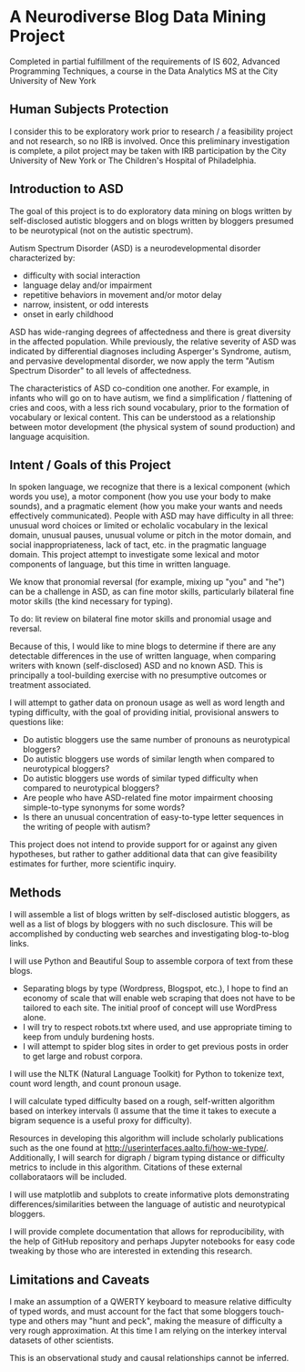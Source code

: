 # A Neurodiverse Blog Data Mining Project

Completed in partial fulfillment of the requirements of IS 602, Advanced Programming Techniques, a course in the Data Analytics MS at the City University of New York

## Human Subjects Protection

I consider this to be exploratory work prior to research / a feasibility project and not research, so no IRB is involved.  Once this preliminary investigation is complete, a pilot project may be taken with IRB participation by the City University of New York or The Children's Hospital of Philadelphia.

## Introduction to ASD

The goal of this project is to do exploratory data mining on blogs written by self-disclosed autistic bloggers and on blogs written by bloggers presumed to be neurotypical (not on the autistic spectrum).  

Autism Spectrum Disorder (ASD) is a neurodevelopmental disorder characterized by:
-  difficulty with social interaction
-  language delay and/or impairment
-  repetitive behaviors in movement and/or motor delay
-  narrow, insistent, or odd interests
-  onset in early childhood 

ASD has wide-ranging degrees of affectedness and there is great diversity in the affected population.  While previously, the relative severity of ASD was indicated by differential diagnoses including Asperger's Syndrome, autism, and pervasive developmental disorder, we now apply the term "Autism Spectrum Disorder" to all levels of affectedness. 

The characteristics of ASD co-condition one another.  For example, in infants who will go on to have autism, we find a simplification / flattening of cries and coos, with a less rich sound vocabulary, prior to the formation of vocabulary or lexical content.  This can be understood as a relationship between motor development (the physical system of sound production) and language acquisition. 

## Intent / Goals of this Project

In spoken language, we recognize that there is a lexical component (which words you use), a motor component (how you use your body to make sounds), and a pragmatic element (how you make your wants and needs effectively communicated).  People with ASD may have difficulty in all three: unusual word choices or limited or echolalic vocabulary in the lexical domain, unusual pauses, unusual volume or pitch in the motor domain, and social inappropriateness, lack of tact, etc. in the pragmatic language domain.  This project attempt to investigate some lexical and motor components of language, but this time in written language.

We know that pronomial reversal (for example, mixing up "you" and "he") can be a challenge in ASD, as can fine motor skills, particularly bilateral fine motor skills (the kind necessary for typing). 

To do: lit review on bilateral fine motor skills and pronomial usage and reversal.

Because of this, I would like to mine blogs to determine if there are any detectable differences in the use of written language, when comparing writers with known (self-disclosed) ASD and no known ASD.  This is principally a tool-building exercise with no presumptive outcomes or treatment associated.

I will attempt to gather data on pronoun usage as well as word length and typing difficulty, with the goal of providing initial, provisional answers to questions like:

- Do autistic bloggers use the same number of pronouns as neurotypical bloggers?
- Do autistic bloggers use words of similar length when compared to neurotypical bloggers?
- Do autistic bloggers use words of similar typed difficulty when compared to neurotypical bloggers?
- Are people who have ASD-related fine motor impairment choosing simple-to-type synonyms for some words?  
- Is there an unusual concentration of easy-to-type letter sequences in the writing of people with autism?  

This project does not intend to provide support for or against any given hypotheses, but rather to gather additional data that can give feasibility estimates for further, more scientific inquiry.  

## Methods

I will assemble a list of blogs written by self-disclosed autistic bloggers, as well as a list of blogs by bloggers with no such disclosure.  This will be accomplished by conducting web searches and investigating blog-to-blog links.

I will use Python and Beautiful Soup to assemble corpora of text from these blogs.
* Separating blogs by type (Wordpress, Blogspot, etc.), I hope to find an economy of scale that will enable web scraping that does not have to be tailored to each site.  The initial proof of concept will use WordPress alone.
* I will try to respect robots.txt where used, and use appropriate timing to keep from unduly burdening hosts.
* I will attempt to spider blog sites in order to get previous posts in order to get large and robust corpora.

I will use the NLTK (Natural Language Toolkit) for Python to tokenize text, count word length, and count pronoun usage.

I will calculate typed difficulty based on a rough, self-written algorithm based on interkey intervals (I assume that the time it takes to execute a bigram sequence is a useful proxy for difficulty).

Resources in developing this algorithm will include scholarly publications such as the one found at http://userinterfaces.aalto.fi/how-we-type/. Additionally, I will search for digraph / bigram typing distance or difficulty metrics to include in this algorithm.  Citations of these external collaborataors will be included.
 
I will use matplotlib and subplots to create informative plots demonstrating differences/similarities between the language of autistic and neurotypical bloggers.

I will provide complete documentation that allows for reproducibility, with the help of GitHub repository and perhaps Jupyter notebooks for easy code tweaking by those who are interested in extending this research.

## Limitations and Caveats

 I make an assumption of a QWERTY keyboard to measure relative difficulty of typed words, and must account for the fact that some bloggers touch-type and others may "hunt and peck", making the measure of difficulty a very rough approximation.  At this time I am relying on the interkey interval datasets of other scientists.

 This is an observational study and causal relationships cannot be inferred.
